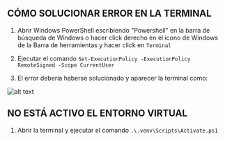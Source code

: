 ## CÓMO SOLUCIONAR ERROR EN LA TERMINAL

1. Abrir Windows PowerShell escribiendo "Powershell" en la barra de búsqueda de Windows o hacer click derecho en el icono de Windows de la Barra de herramientas y hacer click en `Terminal`

2. Ejecutar el comando `Set-ExecutionPolicy -ExecutionPolicy RemoteSigned -Scope CurrentUser`

3. El error debería haberse solucionado y aparecer la terminal como:

![alt text](image-6.png)

## NO ESTÁ ACTIVO EL ENTORNO VIRTUAL

1. Abrir la terminal y ejecutar el comando `.\.venv\Scripts\Activate.ps1`